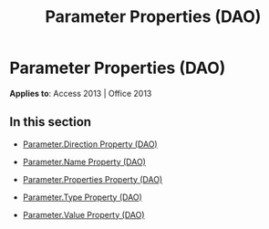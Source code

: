 ﻿---
title: Parameter Properties (DAO)
TOCTitle: Properties
ms:assetid: 036746ac-c914-48ee-9a5c-f8597e0d4c58
ms:mtpsurl: https://msdn.microsoft.com/en-us/library/Dn123518(v=office.15)
ms:contentKeyID: 52071161
ms.date: 09/18/2015
mtps_version: v=office.15
---

# Parameter Properties (DAO)


**Applies to**: Access 2013 | Office 2013

## In this section

  - [Parameter.Direction Property (DAO)](parameter-direction-property-dao.md)

  - [Parameter.Name Property (DAO)](parameter-name-property-dao.md)

  - [Parameter.Properties Property (DAO)](parameter-properties-property-dao.md)

  - [Parameter.Type Property (DAO)](parameter-type-property-dao.md)

  - [Parameter.Value Property (DAO)](parameter-value-property-dao.md)

